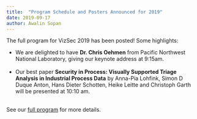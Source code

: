 ```yaml
---
title:  "Program Schedule and Posters Announced for 2019"
date: 2019-09-17
author: Awalin Sopan
---
```


<p>The full program for VizSec 2019 has been posted!  Some highlights:</p>

<ul>
<li>We are delighted to have <strong>Dr. Chris Oehmen</strong> from Pacific Northwest National Laboratory, giving our keynote address at 9:15am.<br/><br/></li>
<li>Our best paper <strong>Security in Process: Visually Supported Triage Analysis in Industrial Process Data</strong> by Anna-Pia Lohfink, Simon D Duque Anton, Hans Dieter Schotten, Heike Leitte and Christoph Garth
will be presented at 10:10 am.<br/><br/></li>

</ul>

<p>See our <a href="/vizsec2019/">full program</a> for more details.</p>
